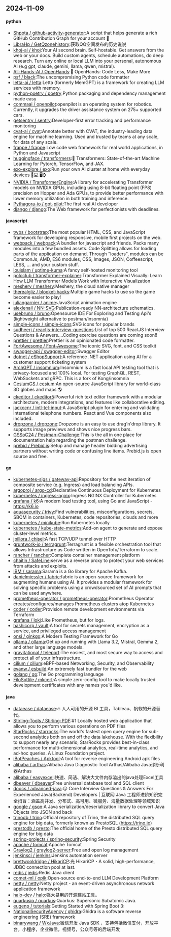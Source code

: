 ## 2024-11-09

#### python
* [Shpota / github-activity-generator](https://github.com/Shpota/github-activity-generator):A script that helps generate a rich GitHub Contribution Graph for your account 🤖
* [LibraHp / GetQzonehistory](https://github.com/LibraHp/GetQzonehistory):获取QQ空间发布的历史说说
* [khoj-ai / khoj](https://github.com/khoj-ai/khoj):Your AI second brain. Self-hostable. Get answers from the web or your docs. Build custom agents, schedule automations, do deep research. Turn any online or local LLM into your personal, autonomous AI (e.g gpt, claude, gemini, llama, qwen, mistral).
* [All-Hands-AI / OpenHands](https://github.com/All-Hands-AI/OpenHands):🙌 OpenHands: Code Less, Make More
* [psf / black](https://github.com/psf/black):The uncompromising Python code formatter
* [letta-ai / letta](https://github.com/letta-ai/letta):Letta (formerly MemGPT) is a framework for creating LLM services with memory.
* [python-poetry / poetry](https://github.com/python-poetry/poetry):Python packaging and dependency management made easy
* [commaai / openpilot](https://github.com/commaai/openpilot):openpilot is an operating system for robotics. Currently, it upgrades the driver assistance system on 275+ supported cars.
* [getsentry / sentry](https://github.com/getsentry/sentry):Developer-first error tracking and performance monitoring
* [cvat-ai / cvat](https://github.com/cvat-ai/cvat):Annotate better with CVAT, the industry-leading data engine for machine learning. Used and trusted by teams at any scale, for data of any scale.
* [frappe / frappe](https://github.com/frappe/frappe):Low code web framework for real world applications, in Python and Javascript
* [huggingface / transformers](https://github.com/huggingface/transformers):🤗 Transformers: State-of-the-art Machine Learning for Pytorch, TensorFlow, and JAX.
* [exo-explore / exo](https://github.com/exo-explore/exo):Run your own AI cluster at home with everyday devices 📱💻 🖥️⌚
* [NVIDIA / TransformerEngine](https://github.com/NVIDIA/TransformerEngine):A library for accelerating Transformer models on NVIDIA GPUs, including using 8-bit floating point (FP8) precision on Hopper and Ada GPUs, to provide better performance with lower memory utilization in both training and inference.
* [Pythagora-io / gpt-pilot](https://github.com/Pythagora-io/gpt-pilot):The first real AI developer
* [django / django](https://github.com/django/django):The Web framework for perfectionists with deadlines.

#### javascript
* [twbs / bootstrap](https://github.com/twbs/bootstrap):The most popular HTML, CSS, and JavaScript framework for developing responsive, mobile first projects on the web.
* [webpack / webpack](https://github.com/webpack/webpack):A bundler for javascript and friends. Packs many modules into a few bundled assets. Code Splitting allows for loading parts of the application on demand. Through "loaders", modules can be CommonJs, AMD, ES6 modules, CSS, Images, JSON, Coffeescript, LESS, ... and your custom stuff.
* [louislam / uptime-kuma](https://github.com/louislam/uptime-kuma):A fancy self-hosted monitoring tool
* [poloclub / transformer-explainer](https://github.com/poloclub/transformer-explainer):Transformer Explained Visually: Learn How LLM Transformer Models Work with Interactive Visualization
* [meshery / meshery](https://github.com/meshery/meshery):Meshery, the cloud native manager
* [therealgliz / blooket-hacks](https://github.com/therealgliz/blooket-hacks):Multiple game hacks to use so the game become easier to play!
* [juliangarnier / anime](https://github.com/juliangarnier/anime):JavaScript animation engine
* [alexlenail / NN-SVG](https://github.com/alexlenail/NN-SVG):Publication-ready NN-architecture schematics.
* [usebruno / bruno](https://github.com/usebruno/bruno):Opensource IDE For Exploring and Testing Api's (lightweight alternative to postman/insomnia)
* [simple-icons / simple-icons](https://github.com/simple-icons/simple-icons):SVG icons for popular brands
* [sudheerj / reactjs-interview-questions](https://github.com/sudheerj/reactjs-interview-questions):List of top 500 ReactJS Interview Questions & Answers....Coding exercise questions are coming soon!!
* [prettier / prettier](https://github.com/prettier/prettier):Prettier is an opinionated code formatter.
* [FortAwesome / Font-Awesome](https://github.com/FortAwesome/Font-Awesome):The iconic SVG, font, and CSS toolkit
* [swagger-api / swagger-editor](https://github.com/swagger-api/swagger-editor):Swagger Editor
* [dotnet / eShopSupport](https://github.com/dotnet/eShopSupport):A reference .NET application using AI for a customer support ticketing system
* [ArchGPT / insomnium](https://github.com/ArchGPT/insomnium):Insomnium is a fast local API testing tool that is privacy-focused and 100% local. For testing GraphQL, REST, WebSockets and gRPC. This is a fork of Kong/insomnia
* [CesiumGS / cesium](https://github.com/CesiumGS/cesium):An open-source JavaScript library for world-class 3D globes and maps 🌎
* [ckeditor / ckeditor5](https://github.com/ckeditor/ckeditor5):Powerful rich text editor framework with a modular architecture, modern integrations, and features like collaborative editing.
* [jackocnr / intl-tel-input](https://github.com/jackocnr/intl-tel-input):A JavaScript plugin for entering and validating international telephone numbers. React and Vue components also included.
* [dropzone / dropzone](https://github.com/dropzone/dropzone):Dropzone is an easy to use drag'n'drop library. It supports image previews and shows nice progress bars.
* [GSSoC24 / Postman-Challenge](https://github.com/GSSoC24/Postman-Challenge):This is the all in one place for documentation help regarding the postman challenge.
* [prebid / Prebid.js](https://github.com/prebid/Prebid.js):Setup and manage header bidding advertising partners without writing code or confusing line items. Prebid.js is open source and free.

#### go
* [kubernetes-sigs / gateway-api](https://github.com/kubernetes-sigs/gateway-api):Repository for the next iteration of composite service (e.g. Ingress) and load balancing APIs.
* [argoproj / argo-cd](https://github.com/argoproj/argo-cd):Declarative Continuous Deployment for Kubernetes
* [kubernetes / ingress-nginx](https://github.com/kubernetes/ingress-nginx):Ingress NGINX Controller for Kubernetes
* [grafana / k6](https://github.com/grafana/k6):A modern load testing tool, using Go and JavaScript - https://k6.io
* [aquasecurity / trivy](https://github.com/aquasecurity/trivy):Find vulnerabilities, misconfigurations, secrets, SBOM in containers, Kubernetes, code repositories, clouds and more
* [kubernetes / minikube](https://github.com/kubernetes/minikube):Run Kubernetes locally
* [kubernetes / kube-state-metrics](https://github.com/kubernetes/kube-state-metrics):Add-on agent to generate and expose cluster-level metrics.
* [jpillora / chisel](https://github.com/jpillora/chisel):A fast TCP/UDP tunnel over HTTP
* [gruntwork-io / terragrunt](https://github.com/gruntwork-io/terragrunt):Terragrunt is a flexible orchestration tool that allows Infrastructure as Code written in OpenTofu/Terraform to scale.
* [rancher / rancher](https://github.com/rancher/rancher):Complete container management platform
* [chaitin / SafeLine](https://github.com/chaitin/SafeLine):serve as a reverse proxy to protect your web services from attacks and exploits.
* [IBM / sarama](https://github.com/IBM/sarama):Sarama is a Go library for Apache Kafka.
* [danielmiessler / fabric](https://github.com/danielmiessler/fabric):fabric is an open-source framework for augmenting humans using AI. It provides a modular framework for solving specific problems using a crowdsourced set of AI prompts that can be used anywhere.
* [prometheus-operator / prometheus-operator](https://github.com/prometheus-operator/prometheus-operator):Prometheus Operator creates/configures/manages Prometheus clusters atop Kubernetes
* [coder / coder](https://github.com/coder/coder):Provision remote development environments via Terraform
* [grafana / loki](https://github.com/grafana/loki):Like Prometheus, but for logs.
* [hashicorp / vault](https://github.com/hashicorp/vault):A tool for secrets management, encryption as a service, and privileged access management
* [onsi / ginkgo](https://github.com/onsi/ginkgo):A Modern Testing Framework for Go
* [ollama / ollama](https://github.com/ollama/ollama):Get up and running with Llama 3.2, Mistral, Gemma 2, and other large language models.
* [gravitational / teleport](https://github.com/gravitational/teleport):The easiest, and most secure way to access and protect all of your infrastructure.
* [cilium / cilium](https://github.com/cilium/cilium):eBPF-based Networking, Security, and Observability
* [evanw / esbuild](https://github.com/evanw/esbuild):An extremely fast bundler for the web
* [golang / go](https://github.com/golang/go):The Go programming language
* [FiloSottile / mkcert](https://github.com/FiloSottile/mkcert):A simple zero-config tool to make locally trusted development certificates with any names you'd like.

#### java
* [dataease / dataease](https://github.com/dataease/dataease):🔥 人人可用的开源 BI 工具，Tableau、帆软的开源替代。
* [Stirling-Tools / Stirling-PDF](https://github.com/Stirling-Tools/Stirling-PDF):#1 Locally hosted web application that allows you to perform various operations on PDF files
* [StarRocks / starrocks](https://github.com/StarRocks/starrocks):The world's fastest open query engine for sub-second analytics both on and off the data lakehouse. With the flexibility to support nearly any scenario, StarRocks provides best-in-class performance for multi-dimensional analytics, real-time analytics, and ad-hoc queries. A Linux Foundation project.
* [iBotPeaches / Apktool](https://github.com/iBotPeaches/Apktool):A tool for reverse engineering Android apk files
* [alibaba / arthas](https://github.com/alibaba/arthas):Alibaba Java Diagnostic Tool Arthas/Alibaba Java诊断利器Arthas
* [alibaba / easyexcel](https://github.com/alibaba/easyexcel):快速、简洁、解决大文件内存溢出的java处理Excel工具
* [dbeaver / dbeaver](https://github.com/dbeaver/dbeaver):Free universal database tool and SQL client
* [doocs / advanced-java](https://github.com/doocs/advanced-java):😮 Core Interview Questions & Answers For Experienced Java(Backend) Developers | 互联网 Java 工程师进阶知识完全扫盲：涵盖高并发、分布式、高可用、微服务、海量数据处理等领域知识
* [google / gson](https://github.com/google/gson):A Java serialization/deserialization library to convert Java Objects into JSON and back
* [trinodb / trino](https://github.com/trinodb/trino):Official repository of Trino, the distributed SQL query engine for big data, formerly known as PrestoSQL (https://trino.io)
* [prestodb / presto](https://github.com/prestodb/presto):The official home of the Presto distributed SQL query engine for big data
* [spring-projects / spring-security](https://github.com/spring-projects/spring-security):Spring Security
* [apache / tomcat](https://github.com/apache/tomcat):Apache Tomcat
* [Graylog2 / graylog2-server](https://github.com/Graylog2/graylog2-server):Free and open log management
* [jenkinsci / jenkins](https://github.com/jenkinsci/jenkins):Jenkins automation server
* [brettwooldridge / HikariCP](https://github.com/brettwooldridge/HikariCP):光 HikariCP・A solid, high-performance, JDBC connection pool at last.
* [redis / jedis](https://github.com/redis/jedis):Redis Java client
* [comet-ml / opik](https://github.com/comet-ml/opik):Open-source end-to-end LLM Development Platform
* [netty / netty](https://github.com/netty/netty):Netty project - an event-driven asynchronous network application framework
* [halo-dev / halo](https://github.com/halo-dev/halo):强大易用的开源建站工具。
* [quarkusio / quarkus](https://github.com/quarkusio/quarkus):Quarkus: Supersonic Subatomic Java.
* [eugenp / tutorials](https://github.com/eugenp/tutorials):Getting Started with Spring Boot 3:
* [NationalSecurityAgency / ghidra](https://github.com/NationalSecurityAgency/ghidra):Ghidra is a software reverse engineering (SRE) framework
* [binarywang / WxJava](https://github.com/binarywang/WxJava):微信开发 Java SDK ，支持包括微信支付，开放平台，小程序，企业微信，视频号，公众号等的后端开发
